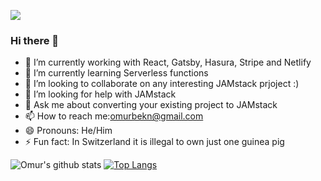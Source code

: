 ![](https://komarev.com/ghpvc/?username=your-github-omonmunduz&color=blue)
### Hi there 👋
- 🔭 I’m currently working with React, Gatsby, Hasura, Stripe and Netlify
- 🌱 I’m currently learning  Serverless functions
- 👯 I’m looking to collaborate on any interesting JAMstack prjoject :)
- 🤔 I’m looking for help with JAMstack
- 💬 Ask me about converting your existing project to JAMstack
- 📫 How to reach me:omurbekn@gmail.com
- 😄 Pronouns: He/Him
- ⚡ Fun fact: In Switzerland it is illegal to own just one guinea pig

![Omur's github stats](https://github-readme-stats.vercel.app/api?username=omonmunduz&show_icons=true&theme=tokyonight)
[![Top Langs](https://github-readme-stats.vercel.app/api/top-langs/?username=omonmunduz&layout=compact)](https://github.com/omonmunduz/github-readme-stats)
